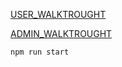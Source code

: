 

[USER_WALKTROUGHT](https://github.com/KacperGottel/workouts-frontend/assets/90089220/81d2a14b-7030-4a09-82f8-f084aaf9d4cc)


[ADMIN_WALKTROUGHT](https://github.com/KacperGottel/workouts-frontend/assets/90089220/7cc2b12b-0803-423e-a8a1-524aa0a11875)



```npm run start```

